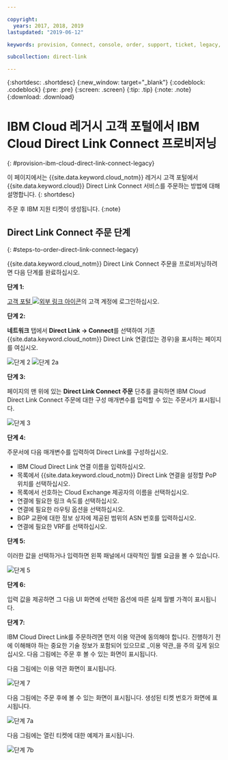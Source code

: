 ```yaml
---

copyright:
  years: 2017, 2018, 2019
lastupdated: "2019-06-12"

keywords: provision, Connect, console, order, support, ticket, legacy, customer, portal

subcollection: direct-link

---
```


{:shortdesc: .shortdesc}
{:new_window: target="_blank"}
{:codeblock: .codeblock}
{:pre: .pre}
{:screen: .screen}
{:tip: .tip}
{:note: .note}
{:download: .download}


# IBM Cloud 레거시 고객 포털에서 IBM Cloud Direct Link Connect 프로비저닝
{: #provision-ibm-cloud-direct-link-connect-legacy}

이 페이지에서는 {{site.data.keyword.cloud_notm}} 레거시 고객 포털에서 {{site.data.keyword.cloud}} Direct Link Connect 서비스를 주문하는 방법에 대해 설명합니다.
{: shortdesc}

주문 후 IBM 지원 티켓이 생성됩니다.
{:note}

## Direct Link Connect 주문 단계
{: #steps-to-order-direct-link-connect-legacy}

{{site.data.keyword.cloud_notm}} Direct Link Connect 주문을 프로비저닝하려면 다음 단계를 완료하십시오.

**단계 1:**

[고객 포털 ![외부 링크 아이콘](../../icons/launch-glyph.svg "외부 링크 아이콘")](https://control.softlayer.com/)의 고객 계정에 로그인하십시오.
  
**단계 2:**

**네트워크** 탭에서 **Direct Link -> Connect**를 선택하여 기존 {{site.data.keyword.cloud_notm}} Direct Link 연결(있는 경우)을 표시하는 페이지를 여십시오.

![단계 2](images/Step2-Connect-Offering-Tab.png)
![단계 2a](images/Step2-Connect-List-Page.png)

**단계 3:**

페이지의 맨 위에 있는 **Direct Link Connect 주문** 단추를 클릭하면 IBM Cloud Direct Link Connect 주문에 대한 구성 매개변수를 입력할 수 있는 주문서가 표시됩니다.

![단계 3](images/Step3-Connect-Order-Page.png)

**단계 4:**

주문서에 다음 매개변수를 입력하여 Direct Link를 구성하십시오.

  - IBM Cloud Direct Link 연결 이름을 입력하십시오.
  - 목록에서 {{site.data.keyword.cloud_notm}} Direct Link 연결을 설정할 PoP 위치를 선택하십시오.
  - 목록에서 선호하는 Cloud Exchange 제공자의 이름을 선택하십시오.
  - 연결에 필요한 링크 속도를 선택하십시오.
  - 연결에 필요한 라우팅 옵션을 선택하십시오.
  - BGP 교환에 대한 정보 상자에 제공된 범위의 ASN 번호를 입력하십시오.
  - 연결에 필요한 VRF를 선택하십시오.

**단계 5:**

이러한 값을 선택하거나 입력하면 왼쪽 패널에서 대략적인 월별 요금을 볼 수 있습니다.

![단계 5](images/Step5-Connect-Link-Speeds.png)

**단계 6:**

입력 값을 제공하면 그 다음 UI 화면에 선택한 옵션에 따른 실제 월별 가격이 표시됩니다.

**단계 7:**

IBM Cloud Direct Link를 주문하려면 먼저 이용 약관에 동의해야 합니다. 진행하기 전에 이해해야 하는 중요한 기술 정보가 포함되어 있으므로 _이용 약관_을 주의 깊게 읽으십시오. 다음 그림에는 주문 후 볼 수 있는 화면이 표시됩니다.

다음 그림에는 이용 약관 화면이 표시됩니다.

![단계 7](images/Step7-Connect-Summary-Page.png)

다음 그림에는 주문 후에 볼 수 있는 화면이 표시됩니다. 생성된 티켓 번호가 화면에 표시됩니다.

![단계 7a](images/Step7-Connect-Ticket-Generated.png)

다음 그림에는 열린 티켓에 대한 예제가 표시됩니다.

![단계 7b](images/Step7-Connect-Ticket-Details.png)
